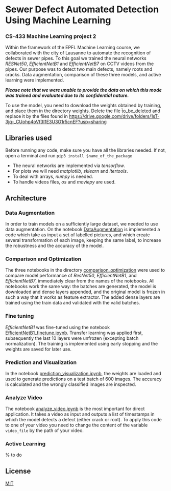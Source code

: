 # Sewer Defect Automated Detection Using Machine Learning
### CS-433 Machine Learning project 2

Within the framework of the EPFL Machine Learning course, we collaborated
with the city of Lausanne to automate the recognition of defects in
sewer pipes. To this goal we trained the neural networks _RESNet50_,
_EfficientNetB1_ and _EfficientNetB7_ on CCTV videos from the pipes. Our
purpose was to detect two main defects, namely roots and cracks.
Data augmentation, comparison of these three models, and active 
learning were implemented.

___Please note that we were unable to provide the data on which this mode
was trained and evaluated due to its confidential nature.___

To use the model, you need to download the weights obtained by 
training, and place them in the directory [weights](weights).
Delete the file [ẗo_be_deleted](weights/to_be_deleted.md)  and
replace it by the files found in 
https://drive.google.com/drive/folders/1sT-3jq-_CUohp4oVf3I1E3U3O1r5cnEF?usp=sharing

## Libraries used

Before running any code, make sure you have all the libraries needed.
If not, open a terminal and run
`pip3 install $name_of_the_package`

* The neural networks are implemented via _tensorflow_.
* For plots we will need _matplotlib_, _sklearn_ and _itertools_.
* To deal with arrays, _numpy_ is needed.
* To handle videos files, _os_ and _moviepy_ are used.

## Architecture

### Data Augmentation

In order to train models on a sufficiently large dataset, we needed to 
use data augmentation. On the notebook
[DataAugmentation](DataAugmentation.ipynb) is implemented a code 
which take as input a set of labelled pictures, and which create several 
transformation of each image, keeping the same label, to increase the 
robustness and the accuracy of the model.

### Comparison and Optimization

The three notebooks in the directory
[comparison_optimization](comparison_optimization) were used
to compare model performance of _ResNet50_, _EfficientNetB1_,
and _EfficientNetB7_, immediately clear from the names of the notebooks.
All notebooks work the same way: the batches are generated, the model is
downloaded and dense layers appended, and the original model is frozen
in such a way that it works as feature extractor. The added dense layers
are trained using the train data and validated with the valid batches.

### Fine tuning

_EfficientNetB1_ was fine-tuned using the notebook
[EfficientNetB1_finetune.ipynb](EfficientNetB1_finetune.ipynb).
Transfer learning was applied first, subsequently the last
10 layers were unfrozen (excepting batch normalization).
The training is implemented using early stopping and
the weights are saved for later use.

### Prediction and Visualization

In the notebook
[prediction_visualization.ipynb](prediction_visualization.ipynb),
the weights are loaded and used to generate predictions
on a test batch of 600 images. The accuracy is calculated and the
wrongly classified images are inspected.

### Analyze Video 

The notebook [analyze_video.ipynb](analyze_video.ipynb) is the most
important for direct application. It takes a video as input and
outputs a list of timestamps in which the model detects a defect
(either crack or root). To apply this code to one of your video
you need to change the content of the variable
`video_file` by the path of your video.

### Active Learning

% to do

## License

[MIT](LICENSE)
